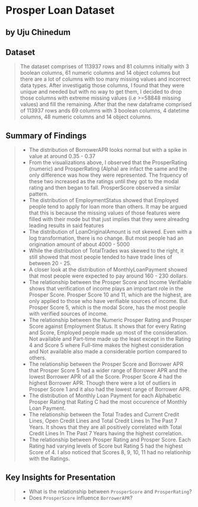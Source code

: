 # Prosper Loan Dataset

## by Uju Chinedum

## Dataset

> The dataset comprises of 113937 rows and 81 columns initially with 3 boolean columns, 61 numeric columns and 14 object columns but there are a lot of columns with too many missing values and incorrect data types. After investigatig those columns, I found that they were unique and needed but with no way to get them, I decided to drop those columns with extreme missing values (i.e >=58848 missing values) and fill the remaining. After that the new dataframe comprised of 113937 rows ands 69 columns with 3 boolean columns, 4 datetime columns, 48 numeric columns and 14 object columns.

## Summary of Findings

> - The distribution of BorrowerAPR looks normal but with a spike in value at around 0.35 - 0.37
> - From the visualizations above, I observed that the ProsperRating (numeric) and ProsperRating (Alpha) are infact the same and the only difference was how they were represented. The frquency of these two increased as the ratings until they got to the modal rating and then began to fall. ProsperScore observed a similar pattern.
> - The distribution of EmploymentStatus showed that Employed people tend to apply for loan more than others. It may be argued that this is because the missing values of those features were filled with their mode but that just implies that they were alreadng leading results in said features
> - The distribution of LoanOriginalAmount is not skewed. Even with a log transformation, there is no change. But most people had an origination amount of about 4000 - 5000
> - While the distribution of TotalTrades was skewed to the right, it still showed that most people tended to have trade lines of between 20 - 25.
> - A closer look at the distribution of MonthlyLoanPayment showed that most people were expected to pay around 160 - 230 dollars.
> - The relationship between the Prosper Score and Income Verifiable shows that verification of income plays an important role in the Prosper Score. Prosper Score 10 and 11, which are the highest, are only applied to those who have verifiable sources of income. But Prosper Score 5, which is the modal Score, has the most people with verified sources of income.
> - The relationship between the Numeric Prosper Rating and Prosper Score against Employment Status. It shows that for every Rating and Score, Employed people made up most of the consideration. Not available and Part-time made up the least except in the Rating 4 and Score 5 where Full-time makes the highest consideration and Not available also made a considerable portion compared to others.
> - The relationship between the Prosper Score and Borrower APR that Prosper Score 5 had a wider range of Borrower APR and the lowest Borrower APR of all the Score. Prosper Score 4 had the highest Borrower APR. Though there were a lot of outliers in Prosper Score 1 and it also had the lowest range of Borrower APR.
> - The distribution of Monthly Loan Payment for each Alphabetic Prosper Rating that Rating C had the most occurence of Monthly Loan Payment.
> - The relationship between the Total Trades and Current Credit Lines, Open Credit Lines and Total Credit Lines In The Past 7 Years. It shows that they are all positively correlated with Total Credit Lines In The Past 7 Years having the highest correlation.
> - The relationship between Prosper Rating and Prosper Score. Each Rating had varying levels of Score but Rating 5 had the highest Score of 4. I also noticed that Scores 8, 9, 10, 11 had no relationhip with the Ratings.

## Key Insights for Presentation

> - What is the relationship between `ProsperScore` and `ProsperRating`?
> - Does `ProsperScore` influence `BorrowerAPR`?